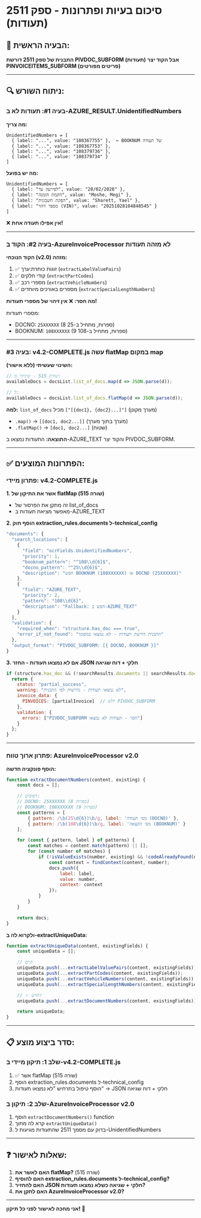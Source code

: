 # סיכום בעיות ופתרונות - ספק 2511 (תעודות)

## 🔴 הבעיה הראשית:

**התבנית של ספק 2511 דורשת PIVDOC_SUBFORM (תעודות)**
**אבל הקוד יצר PINVOICEITEMS_SUBFORM (פריטים מפורטים)**

---

## 🔍 ניתוח השורש:

### בעיה #1: תעודות לא ב-AZURE_RESULT.UnidentifiedNumbers

**מה צריך:**
```
UnidentifiedNumbers = [
  { label: "...", value: "108367755" },  ← BOOKNUM של תעודה
  { label: "...", value: "108367753" },
  { label: "...", value: "108379736" },
  { label: "...", value: "108379734" }
]
```

**מה יש בפועל:**
```
UnidentifiedNumbers = [
  { label: "לפירעון עד", value: "28/02/2026" },
  { label: "הקמת הזמנה", value: "Moshe, Megi" },
  { label: "הפקת חשבונית", value: "Sharett, Yael" },
  { label: "מספר זיהוי (VIN)", value: "20251028104848545" }
]
```

❌ **אין אפילו תעודה אחת!**

---

### בעיה #2: הקוד ב-AzureInvoiceProcessor לא מזהה תעודות

**הקוד הנוכחי (v2.0) מזהה:**
1. ✅ זוגות כותרת:ערך (`extractLabelValuePairs`)
2. ✅ קודי חלקים (`extractPartCodes`)
3. ✅ מספרי רכב (`extractVehicleNumbers`)
4. ✅ מספרים באורכים מיוחדים (`extractSpecialLengthNumbers`)

**מה חסר:**
❌ **אין זיהוי של מספרי תעודות!**

מספרי תעודות:
- DOCNO: `25XXXXXX` (8 ספרות, מתחיל ב-25)
- BOOKNUM: `108XXXXXX` (9 ספרות, מתחיל ב-108)

---

### בעיה #3: v4.2-COMPLETE.js עשה flatMap במקום map

**השינוי שעשיתי (ללא אישור):**
```javascript
// שורה 515 - שיניתי מ:
availableDocs = docsList.list_of_docs.map(d => JSON.parse(d));

// ל:
availableDocs = docsList.list_of_docs.flatMap(d => JSON.parse(d));
```

**למה:** `list_of_docs` מכיל `["[{doc1}, {doc2}...]"]` (מערך מקונן)
- `.map()` → `[[doc1, doc2...]]` (מערך בתוך מערך)
- `.flatMap()` → `[doc1, doc2...]` (שטוח)

**התוצאה:** התעודות נמצאו ב-AZURE_TEXT והקוד יצר PIVDOC_SUBFORM.

---

## ✅ הפתרונות המוצעים:

### פתרון מיידי: v4.2-COMPLETE.js

**1. אשר את התיקון של flatMap (שורה 515)**
   - זה מתקן את הפרסור של list_of_docs
   - מאפשר מציאת תעודות ב-AZURE_TEXT

**2. הוסף חוק extraction_rules.documents ל-technical_config**
```javascript
"documents": {
  "search_locations": [
    {
      "field": "ocrFields.UnidentifiedNumbers",
      "priority": 1,
      "booknum_pattern": "^108\\d{6}$",
      "docno_pattern": "^25\\d{6}$",
      "description": "חפש BOOKNUM (108XXXXXX) או DOCNO (25XXXXXX)"
    },
    {
      "field": "AZURE_TEXT",
      "priority": 2,
      "pattern": "108\\d{6}",
      "description": "Fallback: חפש ב-AZURE_TEXT"
    }
  ],
  "validation": {
    "required_when": "structure.has_doc === true",
    "error_if_not_found": "התבנית דורשת תעודות - לא נמצאו במסמך"
  },
  "output_format": "PIVDOC_SUBFORM: [{ DOCNO, BOOKNUM }]"
}
```

**3. אם לא נמצאו תעודות - החזר JSON חלקי + דוח שגיאה**
```javascript
if (structure.has_doc && (!searchResults.documents || searchResults.documents.length === 0)) {
  return {
    status: "partial_success",
    warning: "לא נמצאו תעודות - נדרשות לפי התבנית",
    invoice_data: {
      PINVOICES: [partialInvoice]  // ללא PIVDOC_SUBFORM
    },
    validation: {
      errors: ["PIVDOC_SUBFORM חסר - תעודות לא נמצאו"]
    }
  };
}
```

---

### פתרון ארוך טווח: AzureInvoiceProcessor v2.0

**הוסף פונקציה חדשה:**
```javascript
function extractDocumentNumbers(content, existing) {
    const docs = [];

    // דפוסים:
    // DOCNO: 25XXXXXX (8 ספרות)
    // BOOKNUM: 108XXXXXX (9 ספרות)
    const patterns = [
        { pattern: /\b(25\d{6})\b/g, label: 'מס׳ תעודה (DOCNO)' },
        { pattern: /\b(108\d{6})\b/g, label: 'מס׳ הקצאה (BOOKNUM)' }
    ];

    for (const { pattern, label } of patterns) {
        const matches = content.match(pattern) || [];
        for (const number of matches) {
            if (!isValueExists(number, existing) && !codeAlreadyFound(number, docs)) {
                const context = findContext(content, number);
                docs.push({
                    label: label,
                    value: number,
                    context: context
                });
            }
        }
    }

    return docs;
}
```

**ולקרוא לה ב-extractUniqueData:**
```javascript
function extractUniqueData(content, existingFields) {
    const uniqueData = [];

    // קיים
    uniqueData.push(...extractLabelValuePairs(content, existingFields));
    uniqueData.push(...extractPartCodes(content, existingFields));
    uniqueData.push(...extractVehicleNumbers(content, existingFields));
    uniqueData.push(...extractSpecialLengthNumbers(content, existingFields));

    // ✨ חדש!
    uniqueData.push(...extractDocumentNumbers(content, existingFields));

    return uniqueData;
}
```

---

## 📋 סדר ביצוע מוצע:

### שלב 1: תיקון מיידי ב-v4.2-COMPLETE.js
1. ✅ אשר flatMap (שורה 515)
2. הוסף extraction_rules.documents ל-technical_config
3. הוסף טיפול בתרחיש "לא נמצאו תעודות" → JSON חלקי + דוח שגיאה

### שלב 2: תיקון ב-AzureInvoiceProcessor v2.0
1. הוסף `extractDocumentNumbers()` function
2. קרא לה מתוך `extractUniqueData()`
3. בדוק עם מסמך 2511 שהתעודות מגיעות ל-UnidentifiedNumbers

---

## ❓ שאלות לאישור:

1. **האם לאשר את flatMap?** (שורה 515)
2. **האם להוסיף extraction_rules.documents ל-technical_config?**
3. **האם להחזיר JSON חלקי + שגיאה כשלא נמצאו תעודות?**
4. **האם לתקן את AzureInvoiceProcessor v2.0?**

---

**אני מחכה לאישור לפני כל תיקון!** 🙏
